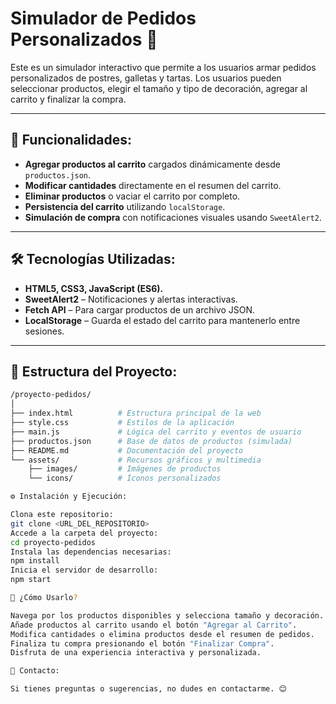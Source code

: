 # Simulador de Pedidos Personalizados 🍰

Este es un simulador interactivo que permite a los usuarios armar pedidos personalizados de postres, galletas y tartas. Los usuarios pueden seleccionar productos, elegir el tamaño y tipo de decoración, agregar al carrito y finalizar la compra.  

---

## 🚀 Funcionalidades:
- **Agregar productos al carrito** cargados dinámicamente desde `productos.json`.  
- **Modificar cantidades** directamente en el resumen del carrito.  
- **Eliminar productos** o vaciar el carrito por completo.  
- **Persistencia del carrito** utilizando `localStorage`.  
- **Simulación de compra** con notificaciones visuales usando `SweetAlert2`.  

---

## 🛠️ Tecnologías Utilizadas:
- **HTML5, CSS3, JavaScript (ES6).**  
- **SweetAlert2** – Notificaciones y alertas interactivas.  
- **Fetch API** – Para cargar productos de un archivo JSON.  
- **LocalStorage** – Guarda el estado del carrito para mantenerlo entre sesiones.  

---

## 📂 Estructura del Proyecto:
```bash
/proyecto-pedidos/
│
├── index.html          # Estructura principal de la web
├── style.css           # Estilos de la aplicación
├── main.js             # Lógica del carrito y eventos de usuario
├── productos.json      # Base de datos de productos (simulada)
├── README.md           # Documentación del proyecto
└── assets/             # Recursos gráficos y multimedia
    ├── images/         # Imágenes de productos
    └── icons/          # Íconos personalizados

⚙️ Instalación y Ejecución:

Clona este repositorio:
git clone <URL_DEL_REPOSITORIO>
Accede a la carpeta del proyecto:
cd proyecto-pedidos
Instala las dependencias necesarias:
npm install
Inicia el servidor de desarrollo:
npm start

🧁 ¿Cómo Usarlo?

Navega por los productos disponibles y selecciona tamaño y decoración.
Añade productos al carrito usando el botón "Agregar al Carrito".
Modifica cantidades o elimina productos desde el resumen de pedidos.
Finaliza tu compra presionando el botón "Finalizar Compra".
Disfruta de una experiencia interactiva y personalizada.

📧 Contacto:

Si tienes preguntas o sugerencias, no dudes en contactarme. 😊